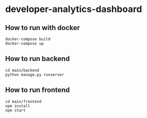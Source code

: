 # developer-analytics-dashboard


## How to run with docker

```
docker-compose build
docker-compose up
```

## How to run backend 

```
cd main/backend
python manage.py runserver
```

## How to run frontend 
```
cd main/frontend
npm install
npm start
```